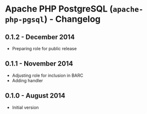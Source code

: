 # Apache PHP PostgreSQL (`apache-php-pgsql`) - Changelog

## 0.1.2 - December 2014

* Preparing role for public release

## 0.1.1 - November 2014

* Adjusting role for inclusion in BARC
* Adding handler

## 0.1.0 - August 2014

* Initial version